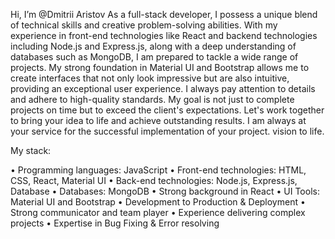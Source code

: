 Hi, I’m @Dmitrii Aristov
As a full-stack developer, I possess a unique blend of technical skills and creative problem-solving abilities. With my experience in front-end technologies like React and backend technologies including Node.js and Express.js, along with a deep understanding of databases such as MongoDB, I am prepared to tackle a wide range of projects.
My strong foundation in Material UI and Bootstrap allows me to create interfaces that not only look impressive but are also intuitive, providing an exceptional user experience. I always pay attention to details and adhere to high-quality standards.
My goal is not just to complete projects on time but to exceed the client's expectations. Let's work together to bring your idea to life and achieve outstanding results. I am always at your service for the successful implementation of your project.
vision to life.

My stack:

• Programming languages: JavaScript
• Front-end technologies: HTML, CSS, React, Material UI
• Back-end technologies: Node.js, Express.js, Database
• Databases: MongoDB
• Strong background in React
• UI Tools: Material UI and Bootstrap
• Development to Production & Deployment
• Strong communicator and team player
• Experience delivering complex projects
• Expertise in Bug Fixing & Error resolving

